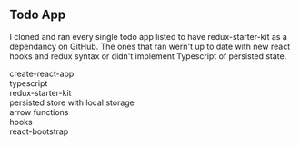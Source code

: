 ## Todo App
I cloned and ran every single todo app listed to have redux-starter-kit as a dependancy on GitHub. The ones that ran wern't up to date with new react hooks and redux syntax or didn't implement Typescript of persisted state.

create-react-app  
typescript  
redux-starter-kit  
persisted store with local storage  
arrow functions  
hooks  
react-bootstrap
